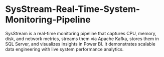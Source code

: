 # SysStream-Real-Time-System-Monitoring-Pipeline
SysStream is a real-time monitoring pipeline that captures CPU, memory, disk, and network metrics, streams them via Apache Kafka, stores them in SQL Server, and visualizes insights in Power BI. It demonstrates scalable data engineering with live system performance analytics.
